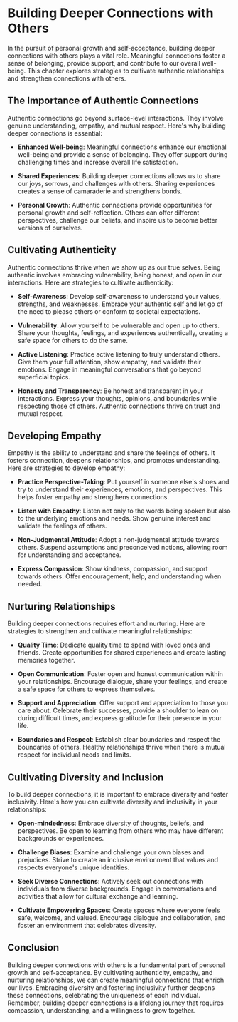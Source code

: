 Building Deeper Connections with Others
================================================

In the pursuit of personal growth and self-acceptance, building deeper connections with others plays a vital role. Meaningful connections foster a sense of belonging, provide support, and contribute to our overall well-being. This chapter explores strategies to cultivate authentic relationships and strengthen connections with others.

The Importance of Authentic Connections
---------------------------------------

Authentic connections go beyond surface-level interactions. They involve genuine understanding, empathy, and mutual respect. Here's why building deeper connections is essential:

* **Enhanced Well-being**: Meaningful connections enhance our emotional well-being and provide a sense of belonging. They offer support during challenging times and increase overall life satisfaction.

* **Shared Experiences**: Building deeper connections allows us to share our joys, sorrows, and challenges with others. Sharing experiences creates a sense of camaraderie and strengthens bonds.

* **Personal Growth**: Authentic connections provide opportunities for personal growth and self-reflection. Others can offer different perspectives, challenge our beliefs, and inspire us to become better versions of ourselves.

Cultivating Authenticity
------------------------

Authentic connections thrive when we show up as our true selves. Being authentic involves embracing vulnerability, being honest, and open in our interactions. Here are strategies to cultivate authenticity:

* **Self-Awareness**: Develop self-awareness to understand your values, strengths, and weaknesses. Embrace your authentic self and let go of the need to please others or conform to societal expectations.

* **Vulnerability**: Allow yourself to be vulnerable and open up to others. Share your thoughts, feelings, and experiences authentically, creating a safe space for others to do the same.

* **Active Listening**: Practice active listening to truly understand others. Give them your full attention, show empathy, and validate their emotions. Engage in meaningful conversations that go beyond superficial topics.

* **Honesty and Transparency**: Be honest and transparent in your interactions. Express your thoughts, opinions, and boundaries while respecting those of others. Authentic connections thrive on trust and mutual respect.

Developing Empathy
------------------

Empathy is the ability to understand and share the feelings of others. It fosters connection, deepens relationships, and promotes understanding. Here are strategies to develop empathy:

* **Practice Perspective-Taking**: Put yourself in someone else's shoes and try to understand their experiences, emotions, and perspectives. This helps foster empathy and strengthens connections.

* **Listen with Empathy**: Listen not only to the words being spoken but also to the underlying emotions and needs. Show genuine interest and validate the feelings of others.

* **Non-Judgmental Attitude**: Adopt a non-judgmental attitude towards others. Suspend assumptions and preconceived notions, allowing room for understanding and acceptance.

* **Express Compassion**: Show kindness, compassion, and support towards others. Offer encouragement, help, and understanding when needed.

Nurturing Relationships
-----------------------

Building deeper connections requires effort and nurturing. Here are strategies to strengthen and cultivate meaningful relationships:

* **Quality Time**: Dedicate quality time to spend with loved ones and friends. Create opportunities for shared experiences and create lasting memories together.

* **Open Communication**: Foster open and honest communication within your relationships. Encourage dialogue, share your feelings, and create a safe space for others to express themselves.

* **Support and Appreciation**: Offer support and appreciation to those you care about. Celebrate their successes, provide a shoulder to lean on during difficult times, and express gratitude for their presence in your life.

* **Boundaries and Respect**: Establish clear boundaries and respect the boundaries of others. Healthy relationships thrive when there is mutual respect for individual needs and limits.

Cultivating Diversity and Inclusion
-----------------------------------

To build deeper connections, it is important to embrace diversity and foster inclusivity. Here's how you can cultivate diversity and inclusivity in your relationships:

* **Open-mindedness**: Embrace diversity of thoughts, beliefs, and perspectives. Be open to learning from others who may have different backgrounds or experiences.

* **Challenge Biases**: Examine and challenge your own biases and prejudices. Strive to create an inclusive environment that values and respects everyone's unique identities.

* **Seek Diverse Connections**: Actively seek out connections with individuals from diverse backgrounds. Engage in conversations and activities that allow for cultural exchange and learning.

* **Cultivate Empowering Spaces**: Create spaces where everyone feels safe, welcome, and valued. Encourage dialogue and collaboration, and foster an environment that celebrates diversity.

Conclusion
----------

Building deeper connections with others is a fundamental part of personal growth and self-acceptance. By cultivating authenticity, empathy, and nurturing relationships, we can create meaningful connections that enrich our lives. Embracing diversity and fostering inclusivity further deepens these connections, celebrating the uniqueness of each individual. Remember, building deeper connections is a lifelong journey that requires compassion, understanding, and a willingness to grow together.
